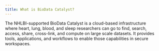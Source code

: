 ```yaml
---
title: What is BioData Catalyst?
---
```


The NHLBI-supported BioData Catalyst is a cloud-based infrastructure where heart, lung, blood, and sleep researchers can go to find, search, access, share, cross-link, and compute on large scale datasets.  It provides tools, applications, and workflows to enable those capabilities in secure workspaces.  